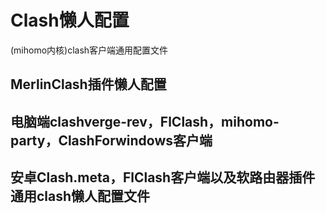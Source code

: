 # Clash懒人配置
(mihomo内核)clash客户端通用配置文件
## MerlinClash插件懒人配置
## 电脑端clashverge-rev，FlClash，mihomo-party，ClashForwindows客户端
## 安卓Clash.meta，FlClash客户端以及软路由器插件通用clash懒人配置文件
